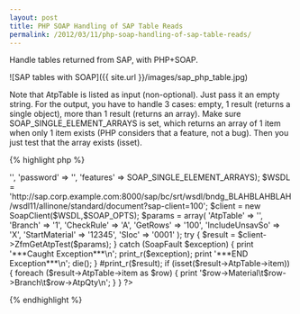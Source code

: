 ```yaml
---
layout: post
title: PHP SOAP Handling of SAP Table Reads
permalink: /2012/03/11/php-soap-handling-of-sap-table-reads/
---
```


Handle tables returned from SAP, with PHP+SOAP.

![SAP tables with SOAP]({{ site.url }}/images/sap_php_table.jpg)

<!--excerpt-->

Note that AtpTable is listed as input (non-optional). Just pass it an empty string. For the output, you have to handle 3 cases: empty, 1 result (returns a single object), more than 1 result (returns an array). Make sure SOAP_SINGLE_ELEMENT_ARRAYS is set, which returns an array of 1 item when only 1 item exists (PHP considers that a feature, not a bug). Then you just test that the array exists (isset).

{% highlight php %}

<?php
$SOAP_OPTS = array( 'login' => '<THEACCOUNT>',
                    'password' => '<THEPASSWORD>',
                    'features' => SOAP_SINGLE_ELEMENT_ARRAYS);
$WSDL = 'http://sap.corp.example.com:8000/sap/bc/srt/wsdl/bndg_BLAHBLAHBLAH/wsdl11/allinone/standard/document?sap-client=100';
$client = new SoapClient($WSDL,$SOAP_OPTS);
$params = array(
    'AtpTable' => '',
    'Branch' => '1',
    'CheckRule' => 'A',
    'GetRows' => '100',
    'IncludeUnsavSo' => 'X',
    'StartMaterial' => '12345',
    'Sloc' => '0001'
);

try
{
    $result = $client->ZfmGetAtpTest($params);
}

catch (SoapFault $exception)
{
    print '***Caught Exception***\n';
    print_r($exception);
    print '***END Exception***\n';
    die();
}

#print_r($result);
if (isset($result->AtpTable->item)) {
    foreach ($result->AtpTable->item as $row) {
        print '$row->Material\t$row->Branch\t$row->AtpQty\n';
    }
}
?>
{% endhighlight %}



